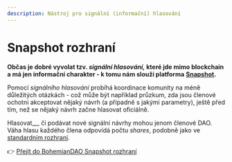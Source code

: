 ```yaml
---
description: Nástroj pro signální (informační) hlasování
---
```


# Snapshot rozhraní

**Občas je dobré vyvolat tzv. **_**signální hlasování,**_** které jde mimo blockchain a má jen informační charakter - k tomu nám slouží platforma** [**Snapshot**](http://snapshot.org)**.**

Pomocí _signálního hlasování_ probíhá koordinace komunity na méně důležitých otázkách - což může být například průzkum, zda jsou členové ochotni akceptovat nějaký návrh (a případně s jakými parametry), ještě před tím, než se nějaký návrh začne hlasovat oficiálně.

Hlasovat_,_ či podávat nové signální návrhy mohou jenom členové DAO. Váha hlasu každého člena odpovídá počtu _shares_, podobně jako ve [standardním rozhraní](dao-rozhrani.md).

👉 [Přejít do BohemianDAO Snapshot rozhraní](https://snapshot.org/#/bohemiandao.eth)

